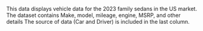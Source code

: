 This data displays vehicle data for the 2023 family sedans in the US market.
The dataset contains Make, model, mileage, engine, MSRP, and other details
The source of data (Car and Driver) is included in the last column.
